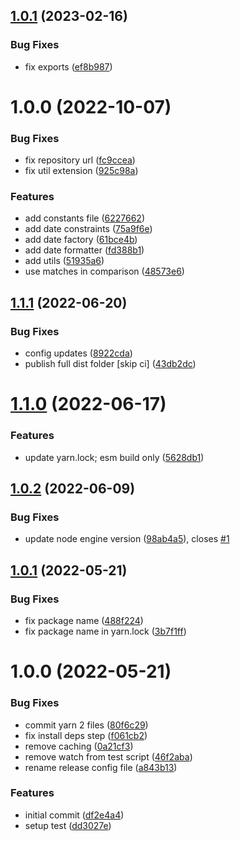 ## [1.0.1](https://github.com/welingtonms/xb-date/compare/v1.0.0...v1.0.1) (2023-02-16)


### Bug Fixes

* fix exports ([ef8b987](https://github.com/welingtonms/xb-date/commit/ef8b987e051f301c639431a35e729311ba5fffd0))

# 1.0.0 (2022-10-07)


### Bug Fixes

* fix repository url ([fc9ccea](https://github.com/welingtonms/xb-date/commit/fc9ccea19c56d56db21754b7f70907aaa70c7ab3))
* fix util extension ([925c98a](https://github.com/welingtonms/xb-date/commit/925c98a215201737ca415396425b08b33087c69f))


### Features

* add constants file ([6227662](https://github.com/welingtonms/xb-date/commit/62276627ac0e1c744b9a11187cc87ec65e381b42))
* add date constraints ([75a9f6e](https://github.com/welingtonms/xb-date/commit/75a9f6ef1b8b3e3f24373255308cd86ad5bc3dee))
* add date factory ([61bce4b](https://github.com/welingtonms/xb-date/commit/61bce4becc93727a27ed0f6968b9d7f2ff2f6f89))
* add date formatter ([fd388b1](https://github.com/welingtonms/xb-date/commit/fd388b1297a3d7defb79da62f77cd16b24fbabb3))
* add utils ([51935a6](https://github.com/welingtonms/xb-date/commit/51935a6f3bc8228305b6c2bdd59336754abf15e5))
* use matches in comparison ([48573e6](https://github.com/welingtonms/xb-date/commit/48573e63eadd30dc763383480bc1d8f1a89a175f))

## [1.1.1](https://github.com/welingtonms/library/compare/v1.1.0...v1.1.1) (2022-06-20)


### Bug Fixes

* config updates ([8922cda](https://github.com/welingtonms/library/commit/8922cda87d80f4678b915496980809f6b958fe36))
* publish full dist folder [skip ci] ([43db2dc](https://github.com/welingtonms/library/commit/43db2dc70c3e64ff3cf30cba8a3167a1db1789d7))

# [1.1.0](https://github.com/welingtonms/library/compare/v1.0.2...v1.1.0) (2022-06-17)


### Features

* update yarn.lock; esm build only ([5628db1](https://github.com/welingtonms/library/commit/5628db1a357aeec541616d6a35166b904354ad84))

## [1.0.2](https://github.com/welingtonms/library/compare/v1.0.1...v1.0.2) (2022-06-09)


### Bug Fixes

* update node engine version ([98ab4a5](https://github.com/welingtonms/library/commit/98ab4a571ed3be7cebc8078ed9707449277207a0)), closes [#1](https://github.com/welingtonms/library/issues/1)

## [1.0.1](https://github.com/welingtonms/library/compare/v1.0.0...v1.0.1) (2022-05-21)


### Bug Fixes

* fix package name ([488f224](https://github.com/welingtonms/library/commit/488f224bec331978d5a8dbdff649398d34ac96f7))
* fix package name in yarn.lock ([3b7f1ff](https://github.com/welingtonms/library/commit/3b7f1ff38c6cb949097760db17c87e96a1a8ef83))

# 1.0.0 (2022-05-21)


### Bug Fixes

* commit yarn 2 files ([80f6c29](https://github.com/welingtonms/library/commit/80f6c296877447c853846cb34e95592ebdaa46bd))
* fix install deps step ([f061cb2](https://github.com/welingtonms/library/commit/f061cb28a7a059d30493da2c60f7f36ec64001d4))
* remove caching ([0a21cf3](https://github.com/welingtonms/library/commit/0a21cf36776dacb64576c5218c6a1577afa0324c))
* remove watch from test script ([46f2aba](https://github.com/welingtonms/library/commit/46f2aba643785fef4e3eaad188b0a880853ae949))
* rename release config file ([a843b13](https://github.com/welingtonms/library/commit/a843b13c98524fd3b9cc1ea505547067cfcc6175))


### Features

* initial commit ([df2e4a4](https://github.com/welingtonms/library/commit/df2e4a4892a9ce8b6a2bd97b3089a6641344488c))
* setup test ([dd3027e](https://github.com/welingtonms/library/commit/dd3027e209b0433b263d378709f15bc07fd6249d))
